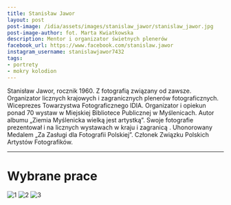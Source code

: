 ```yaml
---
title: Stanisław Jawor
layout: post
post-image: /idia/assets/images/stanislaw_jawor/stanislaw_jawor.jpg
post-image-author: fot. Marta Kwiatkowska
description: Mentor i organizator świetnych plenerów
facebook_url: https://www.facebook.com/stanislaw.jawor
instagram_username: stanislawjawor7432
tags:
- portrety
- mokry kolodion
---
```


Stanisław Jawor, rocznik 1960. Z fotografią związany od zawsze. Organizator licznych krajowych i zagranicznych plenerów fotograficznych. Wiceprezes Towarzystwa Fotograficznego IDIA. Organizator i opiekun ponad 70 wystaw w Miejskiej Bibliotece Publicznej w Myślenicach. Autor albumu „Ziemia Myślenicka wielką jest artystką”. Swoje fotografie prezentował i na licznych wystawach w kraju i zagranicą . Uhonorowany Medalem „Za Zasługi dla Fotografii Polskiej”. Członek Związku Polskich Artystów Fotografików.

---

# Wybrane prace

![1](/idia/assets/images/stanislaw_jawor/sj-1.jpg)
![2](/idia/assets/images/stanislaw_jawor/sj-2.jpg)
![3](/idia/assets/images/stanislaw_jawor/sj-3.jpg)
